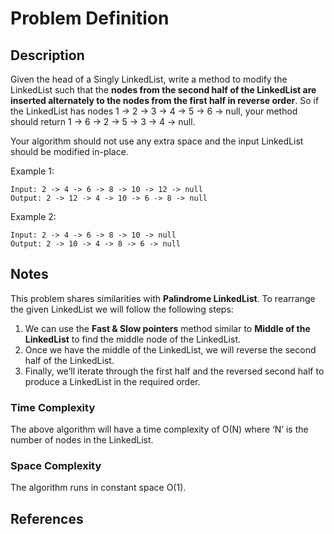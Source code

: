 # Problem Definition

## Description

Given the head of a Singly LinkedList, write a method to modify the LinkedList such that the **nodes from the second half of the LinkedList are inserted alternately to the nodes from the first half in reverse order**. So if the LinkedList has nodes 1 -> 2 -> 3 -> 4 -> 5 -> 6 -> null, your method should return 1 -> 6 -> 2 -> 5 -> 3 -> 4 -> null.

Your algorithm should not use any extra space and the input LinkedList should be modified in-place.

Example 1:

```plaintext
Input: 2 -> 4 -> 6 -> 8 -> 10 -> 12 -> null
Output: 2 -> 12 -> 4 -> 10 -> 6 -> 8 -> null
```

Example 2:

```plaintext
Input: 2 -> 4 -> 6 -> 8 -> 10 -> null
Output: 2 -> 10 -> 4 -> 8 -> 6 -> null
```

## Notes

This problem shares similarities with **Palindrome LinkedList**. To rearrange the given LinkedList we will follow the following steps:

1. We can use the **Fast & Slow pointers** method similar to **Middle of the LinkedList** to find the middle node of the LinkedList.
2. Once we have the middle of the LinkedList, we will reverse the second half of the LinkedList.
3. Finally, we’ll iterate through the first half and the reversed second half to produce a LinkedList in the required order.

### Time Complexity

The above algorithm will have a time complexity of O(N) where ‘N’ is the number of nodes in the LinkedList.

### Space Complexity

The algorithm runs in constant space O(1).

## References
